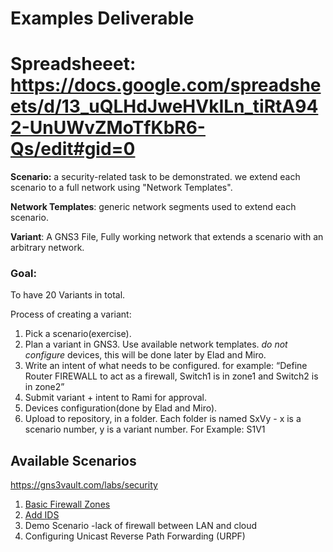 # Examples Deliverable

# Spreadsheeet: https://docs.google.com/spreadsheets/d/13_uQLHdJweHVkILn_tiRtA942-UnUWvZMoTfKbR6-Qs/edit#gid=0
**Scenario:** a security-related task to be demonstrated. we extend each scenario to a full network using "Network Templates".

**Network Templates**: generic network segments used to extend each scenario.

**Variant**: A GNS3 File, Fully working network that extends a scenario with an arbitrary network.

### Goal:
To have 20 Variants in total.

Process of creating a variant:
1. Pick a scenario(exercise).
2. Plan a variant in GNS3. Use available network templates. *do not configure* devices, this will be done later by Elad and Miro.
3. Write an intent of what needs to be configured. for example: “Define Router FIREWALL to act as a firewall, Switch1 is in zone1 and Switch2 is in zone2”
4. Submit variant + intent to Rami for approval.
5. Devices configuration(done by Elad and Miro).
6. Upload to repository, in a folder. Each folder is named SxVy - x is a scenario number, y is a variant number. For Example: S1V1
## Available Scenarios
https://gns3vault.com/labs/security
1. [Basic Firewall Zones](https://gns3vault.com/security/basic-zone-based-firewall)
2. [Add IDS](https://gns3vault.com/security/ip-traffic-export)
3. Demo Scenario -lack of firewall between LAN and cloud
4. Configuring Unicast Reverse Path Forwarding (URPF)
